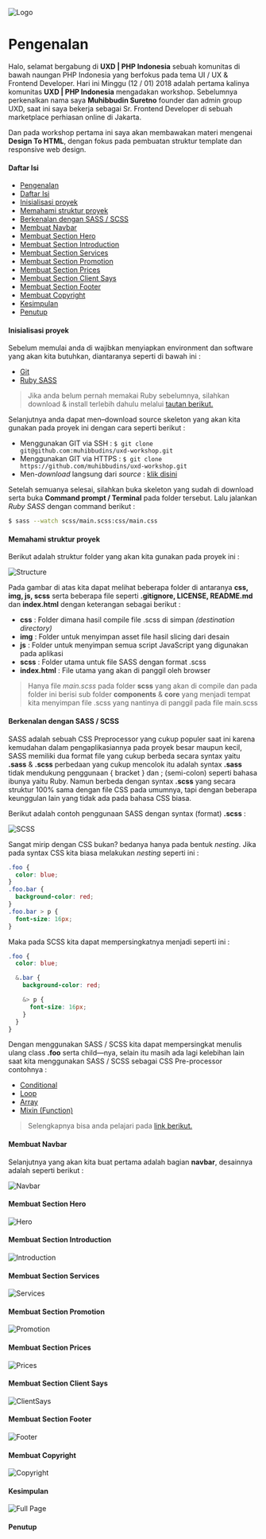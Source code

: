 ![Logo](_media/uxd.jpg)

# Pengenalan

Halo, selamat bergabung di **UXD | PHP Indonesia** sebuah komunitas di bawah naungan PHP Indonesia yang berfokus pada tema UI / UX & Frontend Developer. Hari ini Minggu (12 / 01) 2018 adalah pertama kalinya komunitas **UXD | PHP Indonesia** mengadakan workshop. Sebelumnya perkenalkan nama saya **Muhibbudin Suretno** founder dan admin group UXD, saat ini saya bekerja sebagai Sr. Frontend Developer di sebuah marketplace perhiasan online di Jakarta.

Dan pada workshop pertama ini saya akan membawakan materi mengenai **Design To HTML**, dengan fokus pada pembuatan struktur template dan responsive web design.

#### Daftar Isi

- [Pengenalan](?id=pengenalan)
- [Daftar Isi](?id=daftar-isi)
- [Inisialisasi proyek](?id=inisialisasi-proyek)
- [Memahami struktur proyek](?id=memahami-struktur-proyek)
- [Berkenalan dengan SASS / SCSS](?id=berkenalan-dengan-sass-scss)
- [Membuat Navbar](?id=membuat-navbar)
- [Membuat Section Hero](?id=membuat-section-hero)
- [Membuat Section Introduction](?id=membuat-section-introduction)
- [Membuat Section Services](?id=membuat-section-services)
- [Membuat Section Promotion](?id=membuat-section-promotion)
- [Membuat Section Prices](?id=membuat-section-prices)
- [Membuat Section Client Says](?id=membuat-section-client-says)
- [Membuat Section Footer](?id=membuat-section-footer)
- [Membuat Copyright](?id=membuat-copyright)
- [Kesimpulan](?id=kesimpulan)
- [Penutup](?id=penutup)

#### Inisialisasi proyek

Sebelum memulai anda di wajibkan menyiapkan environment dan software yang akan kita butuhkan, diantaranya seperti di bawah ini :

- [Git](https://git-scm.com/downloads)
- [Ruby SASS](https://sass-lang.com/install)

> Jika anda belum pernah memakai Ruby sebelumnya, silahkan download & install terlebih dahulu melalui [tautan berikut.](https://www.ruby-lang.org/id/documentation/installation/)

Selanjutnya anda dapat men–download source skeleton yang akan kita gunakan pada proyek ini dengan cara seperti berikut :

- Menggunakan GIT via SSH :
  `$ git clone git@github.com:muhibbudins/uxd-workshop.git`
- Menggunakan GIT via HTTPS :
  `$ git clone https://github.com/muhibbudins/uxd-workshop.git`
- Men-*download* langsung dari *source* :
  [klik disini](https://github.com/muhibbudins/uxd-workshop/archive/master.zip)

Setelah semuanya selesai, silahkan buka skeleton yang sudah di download serta buka **Command prompt / Terminal** pada folder tersebut. Lalu jalankan _Ruby SASS_ dengan command berikut :

``` bash
$ sass --watch scss/main.scss:css/main.css
```

#### Memahami struktur proyek

Berikut adalah struktur folder yang akan kita gunakan pada proyek ini :

![Structure](_media/directory.png)

Pada gambar di atas kita dapat melihat beberapa folder di antaranya **css, img, js, scss** serta beberapa file seperti **.gitignore, LICENSE, README.md** dan **index.html** dengan keterangan sebagai berikut :

- **css** : Folder dimana hasil compile file .scss di simpan _(destination directory)_
- **img** : Folder untuk menyimpan asset file hasil slicing dari desain
- **js** : Folder untuk menyimpan semua script JavaScript yang digunakan pada aplikasi
- **scss** : Folder utama untuk file SASS dengan format .scss
- **index.html** : File utama yang akan di panggil oleh browser

> Hanya file _main.scss_ pada folder **scss** yang akan di compile dan pada folder ini berisi sub folder **components** & **core** yang menjadi tempat kita menyimpan file .scss yang nantinya di panggil pada file main.scss

#### Berkenalan dengan SASS / SCSS

SASS adalah sebuah CSS Preprocessor yang cukup populer saat ini karena kemudahan dalam pengaplikasiannya pada proyek besar maupun kecil, SASS memiliki dua format file yang cukup berbeda secara syntax yaitu **.sass** & **.scss** perbedaan yang cukup mencolok itu adalah syntax **.sass** tidak mendukung penggunaan { bracket } dan ; (semi-colon) seperti bahasa ibunya yaitu Ruby. Namun berbeda dengan syntax **.scss** yang secara struktur 100% sama dengan file CSS pada umumnya, tapi dengan beberapa keunggulan lain yang tidak ada pada bahasa CSS biasa.

Berikut adalah contoh penggunaan SASS dengan syntax (format) **.scss** :

![SCSS](_media/scss.png)

Sangat mirip dengan CSS bukan? bedanya hanya pada bentuk _nesting_. Jika pada syntax CSS kita biasa melakukan _nesting_ seperti ini :

``` scss
.foo {
  color: blue;
}
.foo.bar {
  background-color: red;
}
.foo.bar > p {
  font-size: 16px;
}
```

Maka pada SCSS kita dapat mempersingkatnya menjadi seperti ini :

``` scss
.foo {
  color: blue;

  &.bar {
    background-color: red;

    &> p {
      font-size: 16px;
    }
  }
}
```

Dengan menggunakan SASS / SCSS kita dapat mempersingkat menulis ulang class **.foo** serta child—nya, selain itu masih ada lagi kelebihan lain saat kita menggunakan SASS / SCSS sebagai CSS Pre-processor contohnya :

- [Conditional](http://sass-lang.com/documentation/file.SASS_REFERENCE.html#if)
- [Loop](http://sass-lang.com/documentation/file.SASS_REFERENCE.html#for)
- [Array](http://sass-lang.com/documentation/file.SASS_REFERENCE.html#each-directive)
- [Mixin (Function)](http://sass-lang.com/documentation/file.SASS_REFERENCE.html#mixins)

> Selengkapnya bisa anda pelajari pada [link berikut.](http://sass-lang.com/guide)

#### Membuat Navbar

Selanjutnya yang akan kita buat pertama adalah bagian **navbar**, desainnya adalah seperti berikut :

![Navbar](_media/Navbar.jpg)





#### Membuat Section Hero

![Hero](_media/Hero.jpg)

#### Membuat Section Introduction

![Introduction](_media/Introduction.jpg)

#### Membuat Section Services

![Services](_media/Services.jpg)

#### Membuat Section Promotion

![Promotion](_media/Promotion.jpg)

#### Membuat Section Prices

![Prices](_media/Prices.jpg)

#### Membuat Section Client Says

![ClientSays](_media/ClientSays.jpg)

#### Membuat Section Footer

![Footer](_media/Footer.jpg)

#### Membuat Copyright

![Copyright](_media/Copyright.jpg)

#### Kesimpulan

![Full Page](_media/Desktop.jpg)

#### Penutup

